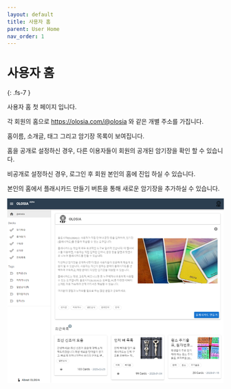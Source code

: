 ```yaml
---
layout: default
title: 사용자 홈
parent: User Home
nav_order: 1
---
```


# 사용자 홈
{: .fs-7 }

사용자 홈 첫 페이지 입니다.

각 회원의 홈으로 https://olosia.com/@olosia 와 같은 개별 주소를 가집니다.

홈이름, 소개글, 태그 그리고 암기장 목록이 보여집니다.

홈을 공개로 설정하신 경우, 다른 이용자들이 회원의 공개된 암기장을 확인 할 수 있습니다.

비공개로 설정하신 경우, 로그인 후 회원 본인의 홈에 진입 하실 수 있습니다.

본인의 홈에서 플래시카드 만들기 버튼을 통해 새로운 암기장을 추가하실 수 있습니다.

![user-home](/assets/images/user/home_ko.png)
